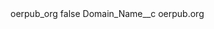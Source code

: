 <?xml version="1.0" encoding="UTF-8"?>
<CustomMetadata xmlns="http://soap.sforce.com/2006/04/metadata" xmlns:xsi="http://www.w3.org/2001/XMLSchema-instance" xmlns:xsd="http://www.w3.org/2001/XMLSchema">
    <label>oerpub_org</label>
    <protected>false</protected>
    <values>
        <field>Domain_Name__c</field>
        <value xsi:type="xsd:string">oerpub.org</value>
    </values>
</CustomMetadata>
